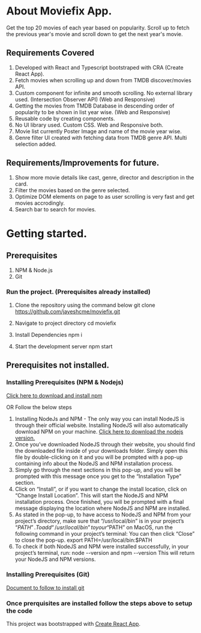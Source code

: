 # About Moviefix App.
Get the top 20 movies of each year based on popularity. Scroll up to fetch the previous year's movie and scroll down to get the next year's movie.

## Requirements Covered
1. Developed with React and Typescript bootstraped with CRA (Create React App).
2. Fetch movies when scrolling up and down from TMDB discover/movies API.
3. Custom component for infinite and smooth scrolling. No external library used. (Intersection Observer API) (Web and Responsive)
4. Getting the movies from TMDB Database in descending order of popularity to be shown in list year wise. (Web and Responsive)
5. Reusable code by creating components.
6. No UI library used. Custom CSS. Web and Responsive both.
7. Movie list currently Poster Image and name of the movie year wise.
8. Genre filter UI created with fetching data from TMDB genre API. Multi selection added.

## Requirements/Improvements for future.
1. Show more movie details like cast, genre, director and description in the card.
2. Filter the movies based on the genre selected.
3. Optimize DOM elements on page to as user scrolling is very fast and get movies accrodingly.
4. Search bar to search for movies.

# Getting started.

## Prerequisites
1. NPM & Node.js
2. Git

### Run the project. (Prerequisites already installed)
1. Clone the repository using the command below
git clone https://github.com/jayeshcme/moviefix.git

2. Navigate to project directory 
cd moviefix

3. Install Dependencies
npm i

4. Start the development server
npm start


## Prerequisites not installed. 
### Installing Prerequisites (NPM & Nodejs)
[Click here to download and install npm ](https://docs.npmjs.com/downloading-and-installing-node-js-and-npm)

OR Follow the below steps

1. Installing NodeJs and NPM - The only way you can install NodeJS is through their official website. Installing NodeJS will also automatically download NPM on your machine. 
[Click here to download the nodejs version.](https://nodejs.org/en/download)
2. Once you’ve downloaded NodeJS through their website, you should find the downloaded file inside of your downloads folder. Simply open this file by double-clicking on it and you will be prompted with a pop-up containing info about the NodeJS and NPM installation process.
3. Simply go through the next sections in this pop-up, and you will be prompted with this message once you get to the “Installation Type” section.
4. Click on “Install”, or if you want to change the install location, click on “Change Install Location”. This will start the NodeJS and NPM installation process. Once finished, you will be prompted with a final message displaying the location where NodeJS and NPM are installed.
5. As stated in the pop-up, to have access to NodeJS and NPM from your project’s directory, make sure that “/usr/local/bin” is in your project’s “$PATH”. To add “/usr/local/bin” to your “$PATH” on MacOS, run the following command in your project’s terminal: You can then click “Close” to close the pop-up.
export PATH=/usr/local/bin:$PATH
6. To check if both NodeJS and NPM were installed successfully, in your project’s terminal, run:
node --version
and 
npm --version
This will return your NodeJS and NPM versions.

### Installing Prerequisites (Git)
[Document to follow to install git](https://git-scm.com/book/en/v2/Getting-Started-Installing-Git)

### Once prerquisites are installed follow the steps above to setup the code



This project was bootstrapped with [Create React App](https://github.com/facebook/create-react-app).
